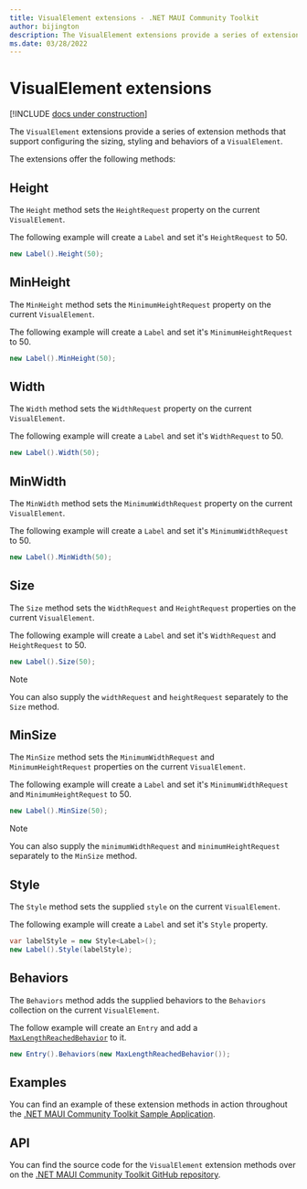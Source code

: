 ```yaml
---
title: VisualElement extensions - .NET MAUI Community Toolkit
author: bijington
description: The VisualElement extensions provide a series of extension methods that support configuring the sizing, styling and behaviors of a VisualElement.
ms.date: 03/28/2022
---
```


# VisualElement extensions

[!INCLUDE [docs under construction](../includes/preview-note.md)]

The `VisualElement` extensions provide a series of extension methods that support configuring the sizing, styling and behaviors of a `VisualElement`.

The extensions offer the following methods:

## Height

The `Height` method sets the `HeightRequest` property on the current `VisualElement`.

The following example will create a `Label` and set it's `HeightRequest` to 50.

```csharp
new Label().Height(50);
```

## MinHeight

The `MinHeight` method sets the `MinimumHeightRequest` property on the current `VisualElement`.

The following example will create a `Label` and set it's `MinimumHeightRequest` to 50.

```csharp
new Label().MinHeight(50);
```

## Width

The `Width` method sets the `WidthRequest` property on the current `VisualElement`.

The following example will create a `Label` and set it's `WidthRequest` to 50.

```csharp
new Label().Width(50);
```

## MinWidth

The `MinWidth` method sets the `MinimumWidthRequest` property on the current `VisualElement`.

The following example will create a `Label` and set it's `MinimumWidthRequest` to 50.

```csharp
new Label().MinWidth(50);
```

## Size

The `Size` method sets the `WidthRequest` and `HeightRequest` properties on the current `VisualElement`.

The following example will create a `Label` and set it's `WidthRequest` and `HeightRequest` to 50.

```csharp
new Label().Size(50);
```

> [!NOTE]
> You can also supply the `widthRequest` and `heightRequest` separately to the `Size` method.

## MinSize

The `MinSize` method sets the `MinimumWidthRequest` and `MinimumHeightRequest` properties on the current `VisualElement`.

The following example will create a `Label` and set it's `MinimumWidthRequest` and `MinimumHeightRequest` to 50.

```csharp
new Label().MinSize(50);
```

> [!NOTE]
> You can also supply the `minimumWidthRequest` and `minimumHeightRequest` separately to the `MinSize` method.

## Style

The `Style` method sets the supplied `style` on the current `VisualElement`.

The following example will create a `Label` and set it's `Style` property.

```csharp
var labelStyle = new Style<Label>();
new Label().Style(labelStyle);
```

## Behaviors

The `Behaviors` method adds the supplied behaviors to the `Behaviors` collection on the current `VisualElement`.

The follow example will create an `Entry` and add a [`MaxLengthReachedBehavior`](../../behaviors/maximum-length-reached-behavior.md) to it.

```csharp
new Entry().Behaviors(new MaxLengthReachedBehavior());
```

## Examples

You can find an example of these extension methods in action throughout the [.NET MAUI Community Toolkit Sample Application](https://github.com/CommunityToolkit/Maui.Markup/blob/main/samples/CommunityToolkit.Maui.Markup.Sample/).

## API

You can find the source code for the `VisualElement` extension methods over on the [.NET MAUI Community Toolkit GitHub repository](https://github.com/CommunityToolkit/Maui.Markup/blob/main/src/CommunityToolkit.Maui.Markup/VisualElementExtensions.cs).
